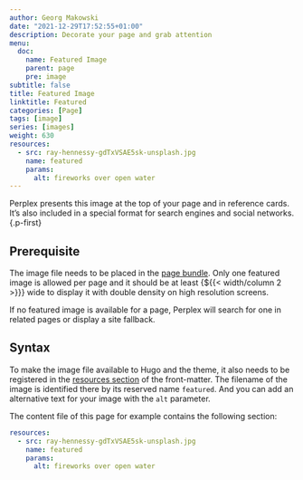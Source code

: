 ```yaml
---
author: Georg Makowski
date: "2021-12-29T17:52:55+01:00"
description: Decorate your page and grab attention
menu:
  doc:
    name: Featured Image
    parent: page
    pre: image
subtitle: false
title: Featured Image
linktitle: Featured
categories: [Page]
tags: [image]
series: [images]
weight: 630
resources:
  - src: ray-hennessy-gdTxVSAE5sk-unsplash.jpg
    name: featured
    params:
      alt: fireworks over open water
---
```


Perplex presents this image at the top of your page and in reference cards. It’s also included in a special format for search engines and social networks.
{.p-first} <!--more-->

## Prerequisite

The image file needs to be placed in the [page bundle](/doc/intro/workflow/content#bundles). Only one featured image is allowed per page and it should be at least {${{< width/column 2 >}}} wide to display it with double density on high resolution screens.

If no featured image is available for a page, Perplex will search for one in related pages or display a site fallback.

## Syntax

To make the image file available to Hugo and the theme, it also needs to be registered in the [resources section](/doc/intro/workflow/resources) of the front-matter. The filename of the image is identified there by its reserved name `featured`. And you can add an alternative text for your image with the `alt` parameter.

The content file of this page for example contains the following section:

```yaml
resources:
  - src: ray-hennessy-gdTxVSAE5sk-unsplash.jpg
    name: featured
    params:
      alt: fireworks over open water
```
